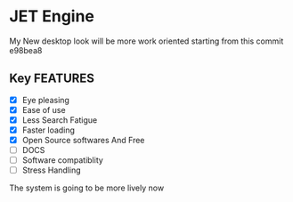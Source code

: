 # JET Engine

My New desktop look will be more work oriented
starting from this commit e98bea8

## Key FEATURES
- [x] Eye pleasing
- [x] Ease of use
- [x] Less Search Fatigue
- [x] Faster loading
- [x] Open Source softwares And Free
- [ ] DOCS
- [ ] Software compatiblity
- [ ] Stress Handling

The system is going to be more lively now
